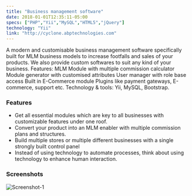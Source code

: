 ```yaml
---
title: "Business management software"
date: 2018-01-01T12:35:11-05:00
specs: ["PHP","Yii","MySQL","HTML5","jQuery"]
technology: "Yii"
link: "http://cyclone.abptechnologies.com"
---
```


A modern and customisable business management software specifically built for MLM business models to increase footfalls and sales of your products. We also provide custom softwares to suit any kind of your business. Features: MLM Module with multiple commission calculator Module generator with customised attributes User manager with role base access Built in E-Commerce module Plugins like payment gateways, E-commerce, support etc. Technology & tools: Yii, MySQL, Bootstrap.

### Features
- Get all essential modules which are key to all businesses with customizable features under one roof.
- Convert your product into an MLM enabler with multiple commission plans and structures.
- Build multiple stores or multiple different businesses with a single strongly built control panel
- Instead of using technology to automate processes, think about using technology to enhance human interaction.

### Screenshots
![Screenshot-1](/portfolio/images/business-management-software/screenshot-1.png)